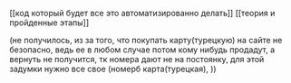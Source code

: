 [[код который будет все это автоматизированно делать]]
[[теория и пройденные этапы]]

(не получилось, из за того, что покупать карту(турецкую) на сайте не безопасно, ведь ее в любом случае потом кому нибудь продадут, а вернуть не получится, тк номера дают не на постоянку, для этой задумки нужно все свое (номерб карта(турецкая), ))